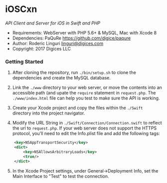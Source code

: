 # iOSCxn #

_API Client and Server for iOS in Swift and PHP_

- Requirements: WebServer with PHP 5.6+ & MySQL, Mac with Xcode 8
- Dependencies: PaQuRe https://github.com/digice/paqure
- Author: Roderic Linguri <linguri@digices.com>
- Copyright: 2017 Digices LLC

### Getting Started ###

1. After cloning the repository, run `./bin/setup.sh` to clone the dependencies and create the MySQL database.

2. Link the `./www` directory to your web server, or move the contents into an accessible path (and upate the `require` statement in `request.php`. The `./www/index.html` file can help you test to make sure the API is working.

3. Create your Xcode project and copy the files within the `./Swift` directory into the project navigator.

4. Modify the URL String in `./Swift/Connection/Connection.swift` to reflect the url to `request.php`. If your web server does not support the HTTPS protocol, you'll need to edit the Info.plist file and add the following tags:

```XML
	<key>NSAppTransportSecurity</key>
	<dict>
		<key>NSAllowsArbitraryLoads</key>
		<true/>
	</dict>
```

5. In the Xcode Project settings, under General->Deployment Info, set the Main Interface to "Test" to test the connection.

